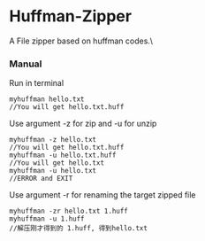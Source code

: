 # Huffman-Zipper
A File zipper based on huffman codes.\
### Manual
Run in terminal
```
myhuffman hello.txt 
//You will get hello.txt.huff
```
Use argument -z for zip and -u for unzip
```
myhuffman -z hello.txt 
//You will get hello.txt.huff
myhuffman -u hello.txt.huff 
//You will get hello.txt
myhuffman -u hello.txt 
//ERROR and EXIT
```
Use argument -r for renaming the target zipped file
```
myhuffman -zr hello.txt 1.huff 
myhuffman -u 1.huff
//解压刚才得到的 1.huff, 得到hello.txt
```

